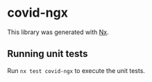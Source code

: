 # covid-ngx

This library was generated with [Nx](https://nx.dev).

## Running unit tests

Run `nx test covid-ngx` to execute the unit tests.
